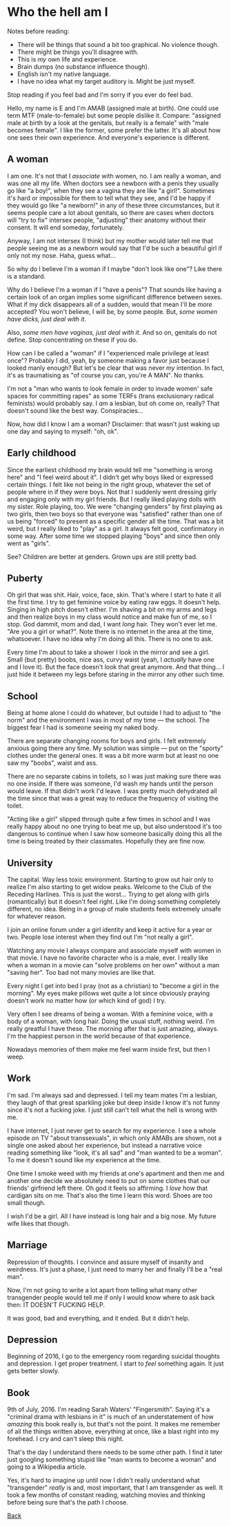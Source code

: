 # Who the hell am I

Notes before reading:

 * There will be things that sound a bit too graphical. No violence though.
 * There might be things you'll disagree with.
 * This is *my* own life and experience.
 * Brain dumps (no substance influence though).
 * English isn't my native language.
 * I have no idea what my target auditory is. Might be just myself.

Stop reading if you feel bad and I'm sorry if you ever do feel bad.

Hello, my name is E and I'm AMAB (assigned male at birth).  One could
use term MTF (male-to-female) but some people dislike it.  Compare:
"assigned male at birth by a look at the genitals, but really is a
female" with "male becomes female".  I like the former, some prefer
the latter. It's all about how one sees their own experience. And
everyone's experience is different.

## A woman

I am one.  It's not that I *associate* with women, no.  I am really a
woman, and was one all my life.  When doctors see a newborn with a
penis they usually go like "a boy!", when they see a vagina they are
like "a girl!".  Sometimes it's hard or impossible for them to tell
what they see, and I'd be happy if they would go like "a newborn!" in
any of these three circumstances, but it seems people care a lot about
genitals, so there are cases when doctors will "try to fix" intersex
people, "adjusting" their anatomy without their consent.  It will end
someday, fortunately.

Anyway, I am not intersex (I think) but my mother would later tell me
that people seeing me as a newborn would say that I'd be such a
beautiful girl if only not my nose. Haha, guess what...

So why do I believe I'm a woman if I maybe "don't look like one"?
Like there is a standard.

Why do I believe I'm a woman if I "have a penis"?  That sounds like
having a certain look of an organ implies some significant difference
between sexes.  What if my dick disappears all of a sudden, would that
mean I'll be *more* accepted?  You won't believe, I will be, by some
people.  But, _some women have dicks, just deal with it_.

Also, _some men have vaginas, just deal with it_.  And so on, genitals
do not define. Stop concentrating on these if you do.

How can I be called a "woman" if I "experienced male privilege at
least once"?  Probably I did, yeah, by someone making a favor just
because I looked manly enough?  But let's be clear that was never *my*
intention.  In fact, it's as traumatising as "of course you can,
you're A MAN".  No thanks.

I'm not a "man who wants to look female in order to invade women' safe
spaces for committing rapes" as some TERFs (trans exclusionary radical
feminists) would probably say.  I *am* a lesbian, but oh come on,
really?  That doesn't sound like the best way.  Conspiracies...

Now, how did I know I am a woman? Disclaimer: that wasn't just waking
up one day and saying to myself: "oh, ok".

## Early childhood

Since the earliest childhood my brain would tell me "something is wrong
here" and "I feel weird about it".  I didn't get why boys liked or
expressed certain things.  I felt like not being in the right group,
whatever the set of people where in if they were boys.  Not that I
suddenly went dressing girly and engaging only with my girl friends.
But I really liked playing dolls with my sister.  Role playing, too.
We were "changing genders" by first playing as two girls, then two
boys so that everyone was "satisfied" rather than one of us being
"forced" to present as a specific gender all the time.  That was a bit
weird, but I really liked to "play" as a girl.  It always felt good,
confirmatory in some way.  After some time we stopped playing "boys"
and since then only went as "girls".

See?  Children are better at genders. Grown ups are still pretty bad.

## Puberty

Oh girl that was shit.  Hair, voice, face, skin.  That's where I start
to hate it all the first time.  I try to get feminine voice by eating
raw eggs.  It doesn't help.  Singing in high pitch doesn't either.
I'm shaving a bit on my arms and legs and then realize boys in my
class would notice and make fun of me, so I stop.  God dammit, mom and
dad, I want *long* hair.  They won't ever let me.  "Are you a girl or
what?".  Note there is no internet in the area at the time,
whatsoever.  I have no idea why I'm doing all this. There is no one to
ask.

Every time I'm about to take a shower I look in the mirror and see a
girl.  Small (but pretty) boobs, nice ass, curvy waist (yeah, I
*actually* have one and I love it).  But the face doesn't look that
great anymore.  And that thing...  I just hide it between my legs
before staring in the mirror any other such time.

## School

Being at home alone I could do whatever, but outside I had to adjust
to "the norm" and the environment I was in most of my time — the school.
The biggest fear I had is someone seeing my naked body.

There are separate changing rooms for boys and girls.  I felt
extremely anxious going there any time.  My solution was simple — put
on the "sporty" clothes under the general ones.  It was a bit more
warm but at least no one saw my "boobs", waist and ass.

There are no separate cabins in toilets, so I was just making sure
there was no one inside.  If there was someone, I'd wash my hands
until the person would leave.  If that didn't work I'd leave.  I was
pretty much dehydrated all the time since that was a great way to
reduce the frequency of visiting the toilet.

"Acting like a girl" slipped through quite a few times in school and I
was really happy about no one trying to beat me up, but also
understood it's too dangerous to continue when I saw how someone
basically doing this all the time is being treated by their
classmates. Hopefully they are fine now.

## University

The capital.  Way less toxic environment.  Starting to grow out hair
only to realize I'm also starting to get widow peaks.  Welcome to the
Club of the Receding Harlines.  This is just the worst...  Trying to
get along with girls (romantically) but it doesn't feel right.  Like
I'm doing something completely different, no idea.  Being in a group
of male students feels extremely unsafe for whatever reason.

I join an online forum under a girl identity and keep it active for a
year or two.  People lose interest when they find out I'm "not really
a girl".

Watching any movie I always compare and associate myself with women in
that movie.  I have no favorite character who is a male, ever.  I
really like when a woman in a movie can "solve problems on her own"
without a man "saving her". Too bad not many movies are like that.

Every night I get into bed I pray (not as a christian) to "become a
girl in the morning". My eyes make pillows wet quite a lot since
obviously praying doesn't work no matter how (or which kind of god)
I try.

Very often I see dreams of being a woman. With a feminine voice, with a
body of a woman, with long hair.  Doing the usual stuff, nothing weird.
I'm really greatful I have these.  The morning after that is just amazing,
always.  I'm the happiest person in the world because of that experience.

Nowadays memories of them make me feel warm inside first, but then I
weep.

## Work

I'm sad.  I'm always sad and depressed.  I tell my team mates I'm a
lesbian, they laugh of that great sparkling joke but deep inside I
know it's not funny since it's not a fucking joke. I just still can't
tell what the hell is wrong with me.

I have internet, I just never get to search for my experience. I see
a whole episode on TV "about transsexuals", in which only AMABs are
shown, not a single one asked about her experience, but instead a narrative
voice reading something like "look, it's all sad" and "man wanted to be
a woman". To me it doesn't sound like *my* experience at the time.

One time I smoke weed with my friends at one's apartment and then me
and another one decide we absolutely need to put on some clothes that
our friends' girfriend left there.  Oh god it feels so affirming.  I
*love* how that cardigan sits on me.  That's also the time I learn
this word.  Shoes are too small though.

I wish I'd be a girl.  All I have instead is long hair and a big nose.
My future wife likes that though.

## Marriage

Repression of thoughts.  I convince and assure myself of insanity and
weirdness.  It's just a phase, I just need to marry her and finally
I'll be a "real man".

Now, I'm not going to write a lot apart from telling what many other
transgender people would tell me if only I would know where to ask
back then: IT DOESN'T FUCKING HELP.

It was good, bad and everything, and it ended. But it didn't help.

## Depression

Beginning of 2016, I go to the emergency room regarding suicidal
thoughts and depression.  I get proper treatment.  I start to *feel*
something again.  It just gets better slowly.

## Book

9th of July, 2016.  I'm reading Sarah Waters' "Fingersmith".  Saying
it's a "criminal drama with lesbians in it" is much of an
understatement of how *amazing* this book really is, but that's not
the point.  It makes me remember of all the things written above,
everything at once, like a blast right into my forehead.  I cry and
can't sleep this night.

That's the day I understand there needs to be some other path.  I find
it later just googling something stupid like "man wants to become a
woman" and going to a Wikipedia article.

Yes, it's hard to imagine up until now I didn't really understand what
"transgender" *really* is and, most important, that I am transgender
as well.  It took a few months of constant reading, watching movies
and thinking before being sure that's the path I choose.

[Back](index.md)
